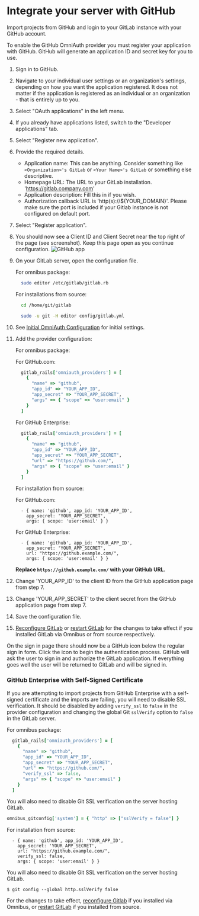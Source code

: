 # Integrate your server with GitHub

Import projects from GitHub and login to your GitLab instance with your GitHub account.

To enable the GitHub OmniAuth provider you must register your application with GitHub.
GitHub will generate an application ID and secret key for you to use.

1.  Sign in to GitHub.

1.  Navigate to your individual user settings or an organization's settings, depending on how you want the application registered. It does not matter if the application is registered as an individual or an organization - that is entirely up to you.

1.  Select "OAuth applications" in the left menu.

1.  If you already have applications listed, switch to the "Developer applications" tab.

1.  Select "Register new application".

1.  Provide the required details.
    - Application name: This can be anything. Consider something like `<Organization>'s GitLab` or `<Your Name>'s GitLab` or something else descriptive.
    - Homepage URL: The URL to your GitLab installation. 'https://gitlab.company.com'
    - Application description: Fill this in if you wish.
    - Authorization callback URL is 'http(s)://${YOUR_DOMAIN}'. Please make sure the port is included if your Gitlab instance is not configured on default port.
1.  Select "Register application".

1.  You should now see a Client ID and Client Secret near the top right of the page (see screenshot).
    Keep this page open as you continue configuration.
    ![GitHub app](img/github_app.png)

1.  On your GitLab server, open the configuration file.

    For omnibus package:

    ```sh
      sudo editor /etc/gitlab/gitlab.rb
    ```

    For installations from source:

    ```sh
      cd /home/git/gitlab

      sudo -u git -H editor config/gitlab.yml
    ```

1.  See [Initial OmniAuth Configuration](omniauth.md#initial-omniauth-configuration) for initial settings.

1.  Add the provider configuration:

    For omnibus package:

    For GitHub.com:

    ```ruby
      gitlab_rails['omniauth_providers'] = [
        {
          "name" => "github",
          "app_id" => "YOUR_APP_ID",
          "app_secret" => "YOUR_APP_SECRET",
          "args" => { "scope" => "user:email" }
        }
      ]
    ```

    For GitHub Enterprise:

    ```ruby
      gitlab_rails['omniauth_providers'] = [
        {
          "name" => "github",
          "app_id" => "YOUR_APP_ID",
          "app_secret" => "YOUR_APP_SECRET",
          "url" => "https://github.com/",
          "args" => { "scope" => "user:email" }
        }
      ]
    ```

    For installation from source:

    For GitHub.com:

    ```
      - { name: 'github', app_id: 'YOUR_APP_ID',
        app_secret: 'YOUR_APP_SECRET',
        args: { scope: 'user:email' } }
    ```


    For GitHub Enterprise:

    ```
      - { name: 'github', app_id: 'YOUR_APP_ID',
        app_secret: 'YOUR_APP_SECRET',
        url: "https://github.example.com/",
        args: { scope: 'user:email' } }
    ```

    __Replace `https://github.example.com/` with your GitHub URL.__

1.  Change 'YOUR_APP_ID' to the client ID from the GitHub application page from step 7.

1.  Change 'YOUR_APP_SECRET' to the client secret from the GitHub application page  from step 7.

1.  Save the configuration file.

1.  [Reconfigure GitLab][] or [restart GitLab][] for the changes to take effect if you
    installed GitLab via Omnibus or from source respectively.

On the sign in page there should now be a GitHub icon below the regular sign in form.
Click the icon to begin the authentication process. GitHub will ask the user to sign in and authorize the GitLab application.
If everything goes well the user will be returned to GitLab and will be signed in.

### GitHub Enterprise with Self-Signed Certificate

If you are attempting to import projects from GitHub Enterprise with a self-signed
certificate and the imports are failing, you will need to disable SSL verification.
It should be disabled by adding `verify_ssl` to `false` in the provider configuration
and changing the global Git `sslVerify` option to `false` in the GitLab server.

For omnibus package:

```ruby
  gitlab_rails['omniauth_providers'] = [
    {
      "name" => "github",
      "app_id" => "YOUR_APP_ID",
      "app_secret" => "YOUR_APP_SECRET",
      "url" => "https://github.com/",
      "verify_ssl" => false,
      "args" => { "scope" => "user:email" }
    }
  ]
```

You will also need to disable Git SSL verification on the server hosting GitLab.

```ruby
omnibus_gitconfig['system'] = { "http" => ["sslVerify = false"] }
```

For installation from source:

```
  - { name: 'github', app_id: 'YOUR_APP_ID',
    app_secret: 'YOUR_APP_SECRET',
    url: "https://github.example.com/",
    verify_ssl: false,
    args: { scope: 'user:email' } }
```

You will also need to disable Git SSL verification on the server hosting GitLab.

```
$ git config --global http.sslVerify false
```

For the changes to take effect, [reconfigure Gitlab] if you installed
via Omnibus, or [restart GitLab] if you installed from source.

[reconfigure GitLab]: ../administration/restart_gitlab.md#omnibus-gitlab-reconfigure
[restart GitLab]: ../administration/restart_gitlab.md#installations-from-source
